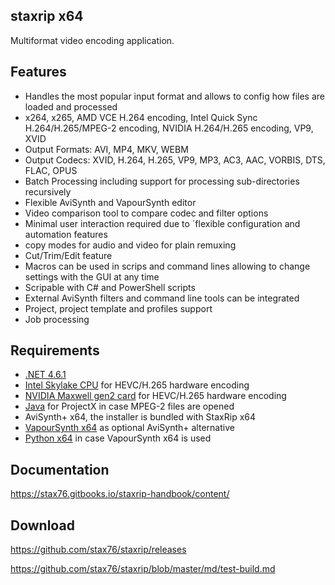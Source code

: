 ## staxrip x64

Multiformat video encoding application.

## Features

- Handles the most popular input format and allows to config how files are loaded and processed
- x264, x265, AMD VCE H.264 encoding, Intel Quick Sync H.264/H.265/MPEG-2 encoding, NVIDIA H.264/H.265 encoding, VP9, XVID
- Output Formats: AVI, MP4, MKV, WEBM
- Output Codecs: XVID, H.264, H.265, VP9, MP3, AC3, AAC, VORBIS, DTS, FLAC, OPUS
- Batch Processing including support for processing sub-directories recursively
- Flexible AviSynth and VapourSynth editor
- Video comparison tool to compare codec and filter options
- Minimal user interaction required due to ´flexible configuration and automation features
- copy modes for audio and video for plain remuxing
- Cut/Trim/Edit feature
- Macros can be used in scrips and command lines allowing to change settings with the GUI at any time
- Scripable with C# and PowerShell scripts
- External AviSynth filters and command line tools can be integrated
- Project, project template and profiles support
- Job processing

## Requirements

* [.NET 4.6.1](https://www.microsoft.com/en-us/download/details.aspx?id=49981)
* [Intel Skylake CPU](https://en.wikipedia.org/wiki/Skylake_%28microarchitecture%29) for HEVC/H.265 hardware encoding
* [NVIDIA Maxwell gen2 card](https://en.wikipedia.org/wiki/Maxwell_%28microarchitecture%29#Second_generation_Maxwell_.28GM20x.29) for HEVC/H.265 hardware encoding
* [Java](https://java.com/en/download) for ProjectX in case MPEG-2 files are opened
* AviSynth+ x64, the installer is bundled with StaxRip x64
* [VapourSynth x64](https://github.com/vapoursynth/vapoursynth/releases) as optional AviSynth+ alternative
* [Python x64](https://www.python.org/downloads/windows) in case VapourSynth x64 is used

## Documentation

https://stax76.gitbooks.io/staxrip-handbook/content/

## Download

https://github.com/stax76/staxrip/releases

https://github.com/stax76/staxrip/blob/master/md/test-build.md
